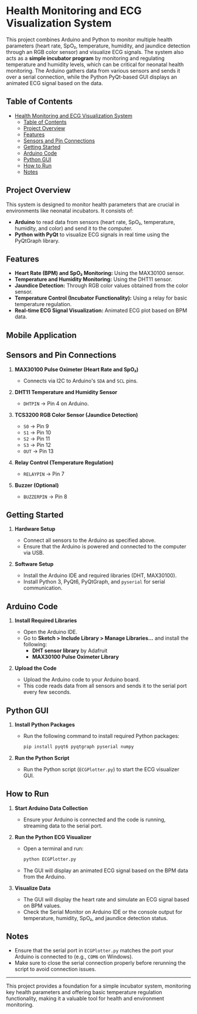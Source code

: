 # Health Monitoring and ECG Visualization System

This project combines Arduino and Python to monitor multiple health parameters (heart rate, SpO₂, temperature, humidity, and jaundice detection through an RGB color sensor) and visualize ECG signals. The system also acts as a **simple incubator program** by monitoring and regulating temperature and humidity levels, which can be critical for neonatal health monitoring. The Arduino gathers data from various sensors and sends it over a serial connection, while the Python PyQt-based GUI displays an animated ECG signal based on the data.

## Table of Contents

- [Health Monitoring and ECG Visualization System](#health-monitoring-and-ecg-visualization-system)
  - [Table of Contents](#table-of-contents)
  - [Project Overview](#project-overview)
  - [Features](#features)
  - [Sensors and Pin Connections](#sensors-and-pin-connections)
  - [Getting Started](#getting-started)
  - [Arduino Code](#arduino-code)
  - [Python GUI](#python-gui)
  - [How to Run](#how-to-run)
  - [Notes](#notes)

## Project Overview

This system is designed to monitor health parameters that are crucial in environments like neonatal incubators. It consists of:
- **Arduino** to read data from sensors (heart rate, SpO₂, temperature, humidity, and color) and send it to the computer.
- **Python with PyQt** to visualize ECG signals in real time using the PyQtGraph library.

## Features

- **Heart Rate (BPM) and SpO₂ Monitoring:** Using the MAX30100 sensor.
- **Temperature and Humidity Monitoring:** Using the DHT11 sensor.
- **Jaundice Detection:** Through RGB color values obtained from the color sensor.
- **Temperature Control (Incubator Functionality):** Using a relay for basic temperature regulation.
- **Real-time ECG Signal Visualization:** Animated ECG plot based on BPM data.

## Mobile Application 


## Sensors and Pin Connections

1. **MAX30100 Pulse Oximeter (Heart Rate and SpO₂)**
   - Connects via I2C to Arduino's `SDA` and `SCL` pins.
   
2. **DHT11 Temperature and Humidity Sensor**
   - `DHTPIN` → Pin 4 on Arduino.

3. **TCS3200 RGB Color Sensor (Jaundice Detection)**
   - `S0` → Pin 9
   - `S1` → Pin 10
   - `S2` → Pin 11
   - `S3` → Pin 12
   - `OUT` → Pin 13

4. **Relay Control (Temperature Regulation)**
   - `RELAYPIN` → Pin 7

5. **Buzzer (Optional)**
   - `BUZZERPIN` → Pin 8

## Getting Started

1. **Hardware Setup**
   - Connect all sensors to the Arduino as specified above.
   - Ensure that the Arduino is powered and connected to the computer via USB.

2. **Software Setup**
   - Install the Arduino IDE and required libraries (DHT, MAX30100).
   - Install Python 3, PyQt6, PyQtGraph, and `pyserial` for serial communication.

## Arduino Code

1. **Install Required Libraries**
   - Open the Arduino IDE.
   - Go to **Sketch > Include Library > Manage Libraries...** and install the following:
     - **DHT sensor library** by Adafruit
     - **MAX30100 Pulse Oximeter Library**

2. **Upload the Code**
   - Upload the Arduino code to your Arduino board.
   - This code reads data from all sensors and sends it to the serial port every few seconds.

## Python GUI

1. **Install Python Packages**
   - Run the following command to install required Python packages:
     ```bash
     pip install pyqt6 pyqtgraph pyserial numpy
     ```

2. **Run the Python Script**
   - Run the Python script (`ECGPlotter.py`) to start the ECG visualizer GUI.

## How to Run

1. **Start Arduino Data Collection**
   - Ensure your Arduino is connected and the code is running, streaming data to the serial port.

2. **Run the Python ECG Visualizer**
   - Open a terminal and run:
     ```bash
     python ECGPlotter.py
     ```
   - The GUI will display an animated ECG signal based on the BPM data from the Arduino.

3. **Visualize Data**
   - The GUI will display the heart rate and simulate an ECG signal based on BPM values.
   - Check the Serial Monitor on Arduino IDE or the console output for temperature, humidity, SpO₂, and jaundice detection status.

## Notes

- Ensure that the serial port in `ECGPlotter.py` matches the port your Arduino is connected to (e.g., `COM6` on Windows).
- Make sure to close the serial connection properly before rerunning the script to avoid connection issues.

---

This project provides a foundation for a simple incubator system, monitoring key health parameters and offering basic temperature regulation functionality, making it a valuable tool for health and environment monitoring.
